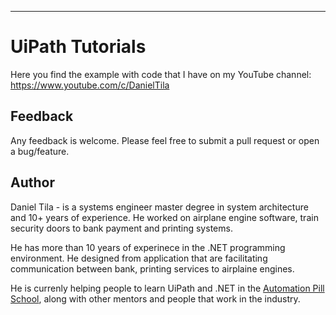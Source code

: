 _________________

# UiPath Tutorials

Here you find the example with code that I have on my YouTube channel: https://www.youtube.com/c/DanielTila

## Feedback

Any feedback is welcome. Please feel free to submit a pull request or open a bug/feature.

## Author

Daniel Tila - is a systems engineer master degree in system architecture and 10+ years of experience. He worked on airplane engine software, train security doors to bank payment and printing systems. 

He has more than 10 years of experinece in the .NET programming environment. He designed from application that are facilitating communication between bank, printing services to airplaine engines. 

He is currenly helping people to learn UiPath and .NET in the [Automation Pill School](https://school.automationpill.com), along with other mentors and people that work in the industry. 

